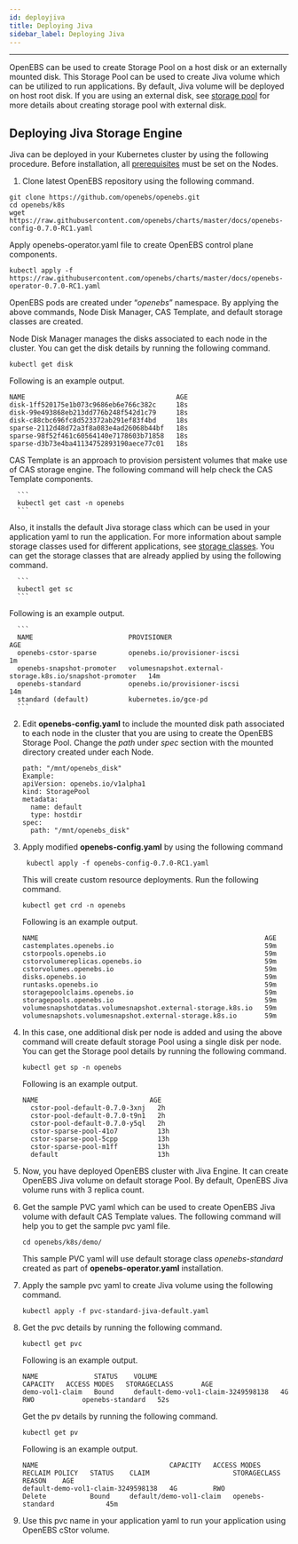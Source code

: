 ```yaml
---
id: deployjiva
title: Deploying Jiva
sidebar_label: Deploying Jiva
---
```

------

OpenEBS can be used to create Storage Pool on a host disk or an externally mounted disk. This Storage Pool can be used to create Jiva volume which can be utilized to run applications. By default, Jiva volume will be deployed on host root disk. If you are using an external disk, see [storage pool](next/setupstoragepools.html) for more details about creating storage pool with external disk. 

## Deploying Jiva Storage Engine

Jiva can be deployed in your Kubernetes cluster by using the following procedure. Before installation, all [prerequisites](next/prerequisites.html) must be set on the Nodes. 

1. Clone latest OpenEBS repository using the following command.

  ```
  git clone https://github.com/openebs/openebs.git
  cd openebs/k8s
  wget https://raw.githubusercontent.com/openebs/charts/master/docs/openebs-config-0.7.0-RC1.yaml
  ```

  Apply openebs-operator.yaml file to create OpenEBS control plane components. 

  ```
  kubectl apply -f https://raw.githubusercontent.com/openebs/charts/master/docs/openebs-operator-0.7.0-RC1.yaml
  ```

  OpenEBS pods are created under “*openebs*” namespace. By applying the above commands, Node Disk Manager, CAS Template, and default storage classes are created. 

  Node Disk Manager manages the disks associated to each node in the cluster. You can get the disk details by running the following command.

  ```
  kubectl get disk
  ```

  Following is an example output.

  ```
  NAME                                      AGE
  disk-1ff520175e1b073c9686eb6e766c382c     18s
  disk-99e493868eb213dd776b248f542d1c79     18s
  disk-c88cbc696fc8d523372ab291ef83f4bd     18s
  sparse-2112d48d72a3f8a083e4ad26068b44bf   18s
  sparse-98f52f461c60564140e7178603b71858   18s
  sparse-d3b73e4ba41134752893190aece77c01   18s
  ```

   CAS Template is an approach to provision persistent volumes that make use of CAS storage engine. The following command will help check the CAS Template components.

      ```
      kubectl get cast -n openebs
      ```

   Also, it installs the default Jiva storage class which can be used in your application yaml to run the application. For more information about sample storage classes used for different applications, see [storage classes](next/setupstorageclasses.html). You can get the storage classes that are already applied by using the following command.

      ```
      kubectl get sc
      ```

   Following is an example output.

      ```
      NAME                        PROVISIONER                                                AGE
      openebs-cstor-sparse        openebs.io/provisioner-iscsi                               1m
      openebs-snapshot-promoter   volumesnapshot.external-storage.k8s.io/snapshot-promoter   14m
      openebs-standard            openebs.io/provisioner-iscsi                               14m
      standard (default)          kubernetes.io/gce-pd  
      ```

2. Edit **openebs-config.yaml** to include the mounted disk path associated to each node in the cluster that you are using to create the OpenEBS Storage Pool. Change the *path* under *spec* section with the mounted directory created under each Node.

      ```
      path: "/mnt/openebs_disk"
      Example:
      apiVersion: openebs.io/v1alpha1
      kind: StoragePool
      metadata:
        name: default
        type: hostdir
      spec:
        path: "/mnt/openebs_disk"
      ```

3. Apply modified **openebs-config.yaml** by using the following command

      ```
       kubectl apply -f openebs-config-0.7.0-RC1.yaml
      ```

    This will create custom resource deployments. Run the following command.

      ```
      kubectl get crd -n openebs
      ```

      Following is an example output.

      ```
      NAME                                                         AGE
      castemplates.openebs.io                                      59m
      cstorpools.openebs.io                                        59m
      cstorvolumereplicas.openebs.io                               59m
      cstorvolumes.openebs.io                                      59m
      disks.openebs.io                                             59m
      runtasks.openebs.io                                          59m
      storagepoolclaims.openebs.io                                 59m
      storagepools.openebs.io                                      59m
      volumesnapshotdatas.volumesnapshot.external-storage.k8s.io   59m
      volumesnapshots.volumesnapshot.external-storage.k8s.io       59m
      ```

4. In this case, one additional disk per node is added and using the above command will create default
      storage Pool using a single disk per node. You can get the Storage pool details by running the following command. 

      ```
      kubectl get sp -n openebs
      ```

      Following is an example output.

      ```
      NAME                            AGE
      	cstor-pool-default-0.7.0-3xnj   2h
      	cstor-pool-default-0.7.0-t9n1   2h
      	cstor-pool-default-0.7.0-y5ql   2h
      	cstor-sparse-pool-41o7          13h
      	cstor-sparse-pool-5cpp          13h
      	cstor-sparse-pool-m1ff          13h
      	default                         13h
      ```

5. Now, you have deployed OpenEBS cluster with Jiva Engine. It can create OpenEBS Jiva volume on default storage Pool. By default, OpenEBS Jiva volume runs with 3 replica count. 

6. Get the sample PVC yaml which can be used to create OpenEBS Jiva volume with default CAS Template values. The following command will help you to get the sample pvc yaml file.

      ```
      cd openebs/k8s/demo/
      ```

      This sample PVC yaml will use default storage class *openebs-standard* created as part of **openebs-operator.yaml** installation.

7. Apply the sample pvc yaml to create Jiva volume using the following command.

      ```
      kubectl apply -f pvc-standard-jiva-default.yaml
      ```

8. Get the pvc details by running the following command.

      ```
      kubectl get pvc
      ```

      Following is an example output.

      ```
      NAME              STATUS    VOLUME                               CAPACITY   ACCESS MODES   STORAGECLASS       AGE
      demo-vol1-claim   Bound     default-demo-vol1-claim-3249598138   4G         RWO            openebs-standard   52s
      ```

      Get the pv details by running the following command.

      ```
      kubectl get pv
      ```

      Following is an example output.

      ```
      NAME                                 CAPACITY   ACCESS MODES   RECLAIM POLICY   STATUS    CLAIM                     STORAGECLASS       REASON    AGE
      default-demo-vol1-claim-3249598138   4G         RWO            Delete           Bound     default/demo-vol1-claim   openebs-standard             45m
      ```

9. Use this pvc name in your application yaml to run your application using OpenEBS cStor volume.



<!-- Hotjar Tracking Code for https://docs.openebs.io -->
<script>
   (function(h,o,t,j,a,r){
       h.hj=h.hj||function(){(h.hj.q=h.hj.q||[]).push(arguments)};
       h._hjSettings={hjid:785693,hjsv:6};
       a=o.getElementsByTagName('head')[0];
       r=o.createElement('script');r.async=1;
       r.src=t+h._hjSettings.hjid+j+h._hjSettings.hjsv;
       a.appendChild(r);
   })(window,document,'https://static.hotjar.com/c/hotjar-','.js?sv=');
</script>
